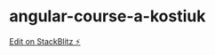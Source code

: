 # angular-course-a-kostiuk

[Edit on StackBlitz ⚡️](https://stackblitz.com/edit/angular-course-a-kostiuk)